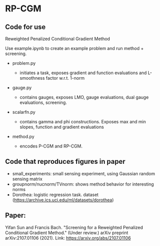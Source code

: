 # RP-CGM

## Code for use
Reweighted Penalized Conditional Gradient Method

Use example.ipynb to create an example problem and run method + screening.


 - problem.py 
    - initiates a task, exposes gradient and function evaluations and L-smoothness factor w.r.t. 1-norm
    
 - gauge.py 
    - contains gauges, exposes LMO, gauge evaluations, dual gauge evaluations, screening. 
    
 - scalarfn.py
   - contains gamma and phi constructions. Exposes  max and min slopes, function and gradient evaluations
   
 - method.py
   - encodes P-CGM and RP-CGM. 

## Code that reproduces figures in paper

 - small_experiments: small sensing experiment, using Gaussian random sensing matrix
 - groupnorm/nucnorm/TVnorm: shows method behavior for interesting norms
 - Dorothea: logistic regression task. dataset (https://archive.ics.uci.edu/ml/datasets/dorothea)

## Paper:
Yifan Sun and Francis Bach. "Screening for a Reweighted Penalized Conditional Gradient Method." (Under review.) arXiv preprint arXiv:2107.01106 (2021).
Link: https://arxiv.org/abs/2107.01106
